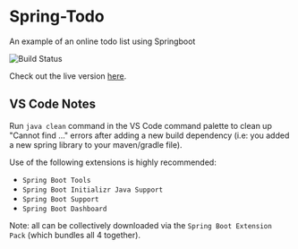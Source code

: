 # Spring-Todo
An example of an online todo list using Springboot

![Build Status](https://travis-ci.org/scottpchow23/Spring-Todo.svg?branch=master)

Check out the live version [here](https://spring-todo-ucsb.herokuapp.com/).

VS Code Notes
-------------

Run `java clean` command in the VS Code command palette to clean up "Cannot find ..." errors after adding a new build dependency (i.e: you added a new spring library to your maven/gradle file).

Use of the following extensions is highly recommended:
  * `Spring Boot Tools`
  * `Spring Boot Initializr Java Support`
  * `Spring Boot Support`
  * `Spring Boot Dashboard`

Note: all can be collectively downloaded via the `Spring Boot Extension Pack` (which bundles all 4 together).
